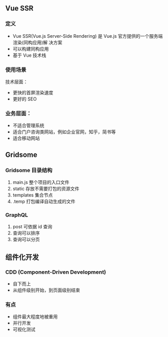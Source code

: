 ## Vue SSR
### 定义
- Vue SSR(Vue.js Server-Side Rendering) 是 Vue.js 官方提供的一个服务端渲染(同构应用)解 决方案
- 可以构建同构应用
- 基于 Vue 技术栈

### 使用场景
技术层面：
- 更快的首屏渲染速度
-  更好的 SEO

### 业务层面：
- 不适合管理系统
- 适合门户咨询类网站，例如企业官网，知乎，简书等
- 适合移动网站

## Gridsome
### Gridsome 目录结构
1. main.js 整个项目的入口文件
2. static 存放不需要打包的资源文件
3. templates 集合节点
4. .temp 打包编译自动生成的文件

### GraphQL
1. post 可依据 id 查询
2. 查询可以排序
3. 查询可以分页

## 组件化开发
### CDD (Component-Driven Development)
- 自下而上
- 从组件级别开始，到页面级别结束

### 有点
- 组件最大程度地被重用
- 并行开发
- 可视化测试